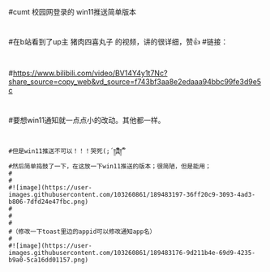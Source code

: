 #cumt 校园网登录的 win11推送简单版本
#
#
#


   #在b站看到了up主  猪肉四喜丸子 的视频，讲的很详细，赞👍
   #链接：
   #
   #
   #https://www.bilibili.com/video/BV14Y4y1t7Nc?share_source=copy_web&vd_source=f743bf3aa8e2edaaa94bbc99fe3d9e5c
   #
   #要想win11通知就一点点小的改动。其他都一样。
   #

    #但是win11推送不可以！！！哭死(;´༎ຶД༎ຶ`
    #然后简单捣鼓了一下，在这放一下win11推送的版本；很简陋，但是能用；
    #
    #
    #![image](https://user-images.githubusercontent.com/103260861/189483197-36ff20c9-3093-4ad3-b806-7dfd24e47fbc.png)
    #
    #
    #
    #（修改一下toast里边的appid可以修改通知app名）
    #
    #![image](https://user-images.githubusercontent.com/103260861/189483176-9d211b4e-69d9-4235-b9a0-5ca16dd01157.png)
    
    

